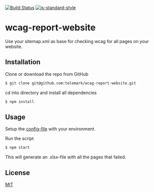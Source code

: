 [![Build Status](https://travis-ci.org/telemark/wcag-report-website.svg?branch=master)](https://travis-ci.org/telemark/wcag-report-website)
[![js-standard-style](https://img.shields.io/badge/code%20style-standard-brightgreen.svg?style=flat)](https://github.com/feross/standard)

# wcag-report-website

Use your sitemap.xml as base for checking wcag for all pages on your website.

## Installation

Clone or download the repo from GitHub

```sh
$ git clone git@github.com:telemark/wcag-report-website.git
```

cd into directory and install all dependencies

```sh
$ npm install
```

## Usage

Setup the [config-file](config/index.js) with your environment.

Run the script

```sh
$ npm start
```

This will generate an .xlsx-file with all the pages that failed.

## License
[MIT](LICENSE)
